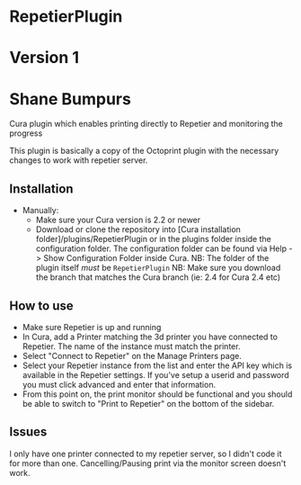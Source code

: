 # RepetierPlugin
# Version 1
# Shane Bumpurs
Cura plugin which enables printing directly to Repetier and monitoring the progress

This plugin is basically a copy of the Octoprint plugin with the necessary changes to work with repetier server.

Installation
----
* Manually:
  - Make sure your Cura version is 2.2 or newer
  - Download or clone the repository into [Cura installation folder]/plugins/RepetierPlugin
    or in the plugins folder inside the configuration folder. The configuration folder can be
    found via Help -> Show Configuration Folder inside Cura.
    NB: The folder of the plugin itself *must* be ```RepetierPlugin```
    NB: Make sure you download the branch that matches the Cura branch (ie: 2.4 for Cura 2.4 etc)


How to use
----
- Make sure Repetier is up and running
- In Cura, add a Printer matching the 3d printer you have connected to Repetier.  The name of the instance must match the printer.
- Select "Connect to Repetier" on the Manage Printers page.
- Select your Repetier instance from the list and enter the API key which is
  available in the Repetier settings.  If you've setup a userid and password you must click advanced and enter that information.
- From this point on, the print monitor should be functional and you should be
  able to switch to "Print to Repetier" on the bottom of the sidebar.

Issues
----
I only have one printer connected to my repetier server, so I didn't code it for more than one.
Cancelling/Pausing print via the monitor screen doesn't work.